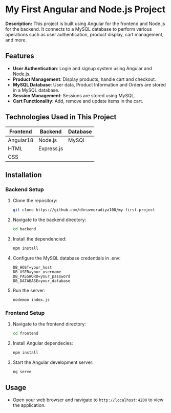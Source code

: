 # My First Angular and Node.js Project

**Description:**
This project is built using Angular for the frontend and Node.js for the backend. It connects to a MySQL database to perform various operations such as user authentication, product display, cart management, and more.

## Features

- **User Authentication**: Login and signup system using Angular and Node.js.
- **Product Management**: Display products, handle cart and checkout.
- **MySQL Database**: User data, Product Information
and Orders are stored in a MySQL database.
- **Session Management**: Sessions are stored using MySQL.
- **Cart Functionality**: Add, remove and update items in the cart.

## Technologies Used in This Project 

| Frontend  | Backend   | Database |
|-----------|-----------|----------|
| Angular18 | Node.js   | MySQl    |
| HTML      | Express.js|          |
| CSS       |           |          |

## Installation

### Backend Setup 

1. Clone the repository:
   ```bash
   git clone https://github.com/dhruvmoradiya108/my-first-project

2. Navigate to the backend directory:
   ```bash
   cd backend

3. Install the dependencied:
   ```bash
   npm install

4. Configure the MySQL database credentials in .env:
   ```plaintext
   DB_HOST=your_host
   DB_USER=your_username
   DB_PASSWORD=your_password
   DB_DATABASE=your_database

5. Run the server: 
   ```bash
   nodemon index.js

### Frontend Setup

1. Navigate to the frontend directory:
   ```bash 
   cd frontend

2. Install Angular dependecies:
   ```bash
   npm install

3. Start the Angular development server:
   ```bash 
   ng serve 

## Usage
- Open your web browser and navigate to ```http://localhost:4200``` to view the application.

